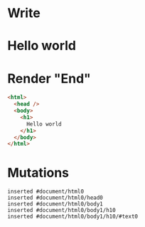 # Write
  <h1>Hello world</h1>


# Render "End"
```html
<html>
  <head />
  <body>
    <h1>
      Hello world
    </h1>
  </body>
</html>
```

# Mutations
```
inserted #document/html0
inserted #document/html0/head0
inserted #document/html0/body1
inserted #document/html0/body1/h10
inserted #document/html0/body1/h10/#text0
```